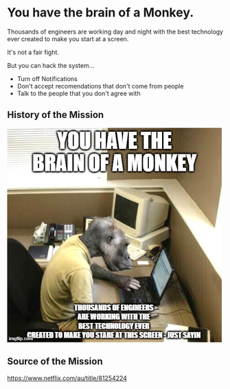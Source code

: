 # You have the brain of a Monkey.

Thousands of engineers are working day and night with the best technology ever created to make you start at a screen.

It's not a fair fight.

But you can hack the system...

* Turn off Notifications
* Don't accept recomendations that don't come from people
* Talk to the people that you don't agree with

## History of the Mission
![Meme 1](/meme1.jpg)

## Source of the Mission
https://www.netflix.com/au/title/81254224